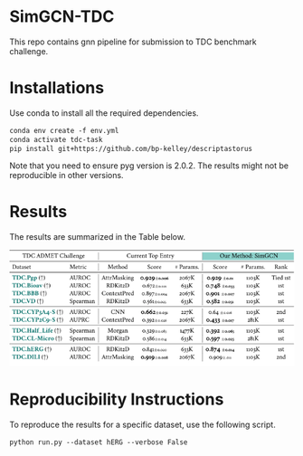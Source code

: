 # SimGCN-TDC
This repo contains gnn pipeline for submission to TDC benchmark challenge.

# Installations 

Use conda to install all the required dependencies. 

```
conda env create -f env.yml
conda activate tdc-task
pip install git+https://github.com/bp-kelley/descriptastorus 

```

Note that you need to ensure pyg version is 2.0.2. The results might not be reproducible in other versions.

# Results

The results are summarized in the Table below.

![Alt text](results.png?raw=true "Title")

# Reproducibility Instructions

To reproduce the results for a specific dataset, use the following script.

```
python run.py --dataset hERG --verbose False
```